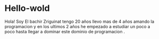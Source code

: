 # Hello-wold
Hola! Soy El bachir Zriguinat tengo 20 años llevo mas de 4 años amando la programacion y en los ultimos 2 años he empezado a estudiar un poco a poco hasta llegar a dominar este dominio de programacion .
